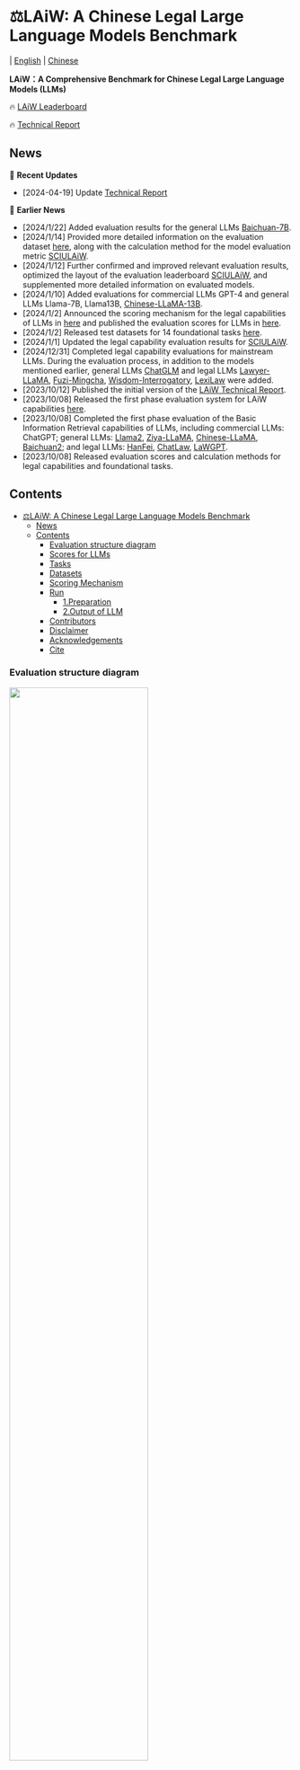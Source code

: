 # ⚖️LAiW: A Chinese Legal Large Language Models Benchmark

| [English](https://github.com/Dai-shen/LAiW/blob/main/README.md) | [Chinese](https://github.com/Dai-shen/LAiW/blob/main/README_zh.md)

**LAiW：A Comprehensive Benchmark for Chinese Legal Large Language Models (LLMs)**

🔥 [LAiW Leaderboard](https://huggingface.co/spaces/daishen/SCULAiW)

🔥 [Technical Report](https://arxiv.org/abs/2310.05620)

## News

🔄 **Recent Updates**

- [2024-04-19] Update [Technical Report](https://arxiv.org/abs/2310.05620)

📅 **Earlier News**

- [2024/1/22] Added evaluation results for the general LLMs [Baichuan-7B](https://huggingface.co/baichuan-inc/Baichuan-7B).
- [2024/1/14] Provided more detailed information on the evaluation dataset [here](https://github.com/Dai-shen/LAiW/blob/main/data/README.md), along with the calculation method for the model evaluation metric [SCIULAiW](https://huggingface.co/spaces/daishen/SCULAiW).
- [2024/1/12] Further confirmed and improved relevant evaluation results, optimized the layout of the evaluation leaderboard [SCIULAiW](https://huggingface.co/spaces/daishen/SCULAiW), and supplemented more detailed information on evaluated models.
- [2024/1/10] Added evaluations for commercial LLMs GPT-4 and general LLMs Llama-7B, Llama13B, [Chinese-LLaMA-13B](https://github.com/ymcui/Chinese-LLaMA-Alpaca).
- [2024/1/2] Announced the scoring mechanism for the legal capabilities of LLMs in [here](#评分机制) and published the evaluation scores for LLMs in [here](#模型得分).
- [2024/1/2] Released test datasets for 14 foundational tasks [here](https://huggingface.co/daishen).
- [2024/1/1] Updated the legal capability evaluation results for [SCIULAiW](https://huggingface.co/spaces/daishen/SCULAiW).
- [2024/12/31] Completed legal capability evaluations for mainstream LLMs. During the evaluation process, in addition to the models mentioned earlier, general LLMs [ChatGLM](https://huggingface.co/THUDM/chatglm-6b) and legal LLMs [Lawyer-LLaMA](https://github.com/AndrewZhe/lawyer-llama/tree/main?tab=readme-ov-file), [Fuzi-Mingcha](https://huggingface.co/SDUIRLab/fuzi-mingcha-v1_0), [Wisdom-Interrogatory](https://github.com/zhihaiLLM/wisdomInterrogatory), [LexiLaw](https://github.com/CSHaitao/LexiLaw) were added.
- [2023/10/12] Published the initial version of the [LAiW Technical Report](https://arxiv.org/abs/2310.05620).
- [2023/10/08] Released the first phase evaluation system for LAiW capabilities [here](https://github.com/Dai-shen/LAiW).
- [2023/10/08] Completed the first phase evaluation of the Basic Information Retrieval capabilities of LLMs, including commercial LLMs: ChatGPT; general LLMs: [Llama2](https://huggingface.co/meta-llama/Llama-2-7b-chat-hf), [Ziya-LLaMA](https://huggingface.co/IDEA-CCNL/Ziya-LLaMA-13B-v1), [Chinese-LLaMA](https://github.com/ymcui/Chinese-LLaMA-Alpaca), [Baichuan2](https://huggingface.co/baichuan-inc/Baichuan2-13B-Chat); and legal LLMs: [HanFei](https://github.com/siat-nlp/HanFei), [ChatLaw](https://huggingface.co/JessyTsu1/ChatLaw-13B), [LaWGPT](https://github.com/pengxiao-song/LaWGPT).
- [2023/10/08] Released evaluation scores and calculation methods for legal capabilities and foundational tasks.

## Contents

- [⚖️LAiW: A Chinese Legal Large Language Models Benchmark](#️laiw-a-chinese-legal-large-language-models-benchmark)
  - [News](#news)
  - [Contents](#contents)
    - [Evaluation structure diagram](#evaluation-structure-diagram)
    - [Scores for LLMs](#scores-for-llms)
    - [Tasks](#tasks)
    - [Datasets](#datasets)
    - [Scoring Mechanism](#scoring-mechanism)
    - [Run](#run)
      - [1.Preparation](#1preparation)
      - [2.Output of LLM](#2output-of-llm)
    - [Contributors](#contributors)
    - [Disclaimer](#disclaimer)
    - [Acknowledgements](#acknowledgements)
    - [Cite](#cite)

### Evaluation structure diagram

<img src="https://github.com/Dai-shen/LAiW/blob/main/resources/task_framework_en.png"  width="70%" height="70%"></img>

### Scores for LLMs

According to the calculation method of the large models' [scoring mechanism](#评分机制), we have evaluated 7 mainstream legal large models and 6 general large models at this stage. The model scores are as follows:

| Model | Size | Model Domain | Total Score | BIR | LFI | CLA | Base Model |
| :---: | :---: | :---: | :---: | :---: | :---: | :---: | :---: |
| GPT-4 | - | General | 69.63 | 80.92 | 69.27 | 58.69 | - |
| ChatGPT | - | General | 64.09 | 75.99 | 58.32 | 57.96 | - |
| [Baichuan2-Chat](https://huggingface.co/baichuan-inc/Baichuan2-13B-Chat) | 13B | General | 48.04 | 53.67 | 32.03 | 58.40 | - |
| [ChatGLM](https://huggingface.co/THUDM/chatglm-6b) | 6B | General | 47.01 | 51.51 | 37.08 | 52.44 | - |
| [Ziya-LLaMA](https://huggingface.co/IDEA-CCNL/Ziya-LLaMA-13B-v1) | 13B | General | 45.79 | 61.47 | 29.44 | 46.45 | Llama-13B |
| [Fuzi-Mingcha](https://huggingface.co/SDUIRLab/fuzi-mingcha-v1_0) | 6B | Legal | 40.62 | 39.68 | 27.46 | 54.71 | [ChatGLM-6B](https://huggingface.co/THUDM/chatglm-6b) |
| [HanFei](https://github.com/siat-nlp/HanFei) | 7B | Legal | 35.69 | 37.42 | 16.33 | 53.31 | - |
| [LexiLaw](https://github.com/CSHaitao/LexiLaw) | 6B | Legal | 31.31 | 41.32 | 8.88 | 43.73 | [ChatGLM-6B](https://huggingface.co/THUDM/chatglm-6b) |
| [ChatLaw](https://huggingface.co/JessyTsu1/ChatLaw-13B) | 13B | Legal | 25.77 | 58.02 | 12.54 | 6.74 | [Ziya-LLaMA-13B](https://huggingface.co/IDEA-CCNL/Ziya-LLaMA-13B-v1) |
| [Llama2-Chat](https://huggingface.co/meta-llama/Llama-2-7b-chat-hf) | 7B | General | 27.76 | 31.86 | 12.77 | 38.64 | - |
| [Lawyer-LLaMA](https://github.com/AndrewZhe/lawyer-llama/tree/main?tab=readme-ov-file) | 13B | Legal | 29.25 | 30.85 | 6.39 | 50.50 | [Chinese-LLaMA-13B](https://github.com/ymcui/Chinese-LLaMA-Alpaca) |
| [Chinese-LLaMA](https://github.com/ymcui/Chinese-LLaMA-Alpaca) | 13B | General | 24.99 | 21.02 | 19.16 | 34.80 | Llama-13B |
| [Chinese-LLaMA](https://github.com/ymcui/Chinese-LLaMA-Alpaca) | 7B | General | 24.91 | 22.32 | 18.25 | 34.16 | Llama-7B |
| [Baichuan](https://github.com/baichuan-inc/Baichuan-7B) | 7B | General | 22.51 | 21.20 | 15.46 | 30.86 | - |
| [LaWGPT](https://github.com/pengxiao-song/LaWGPT) | 7B | Legal | 22.69 | 15.47 | 14.27 | 38.32 | [Chinese-LLaMA-7B](https://github.com/ymcui/Chinese-LLaMA-Alpaca) |
| Llama | 13B | General | 21.00 | 18.51 | 15.08 | 29.40 | - |
| [Wisdom-Interrogatory](https://github.com/zhihaiLLM/wisdomInterrogatory) | 7B | Legal | 18.83 | 12.66 | 10.45 | 33.37 | [Baichuan-7B](https://huggingface.co/baichuan-inc/Baichuan-7B) |
| Llama | 7B | General | 16.35 | 11.12 | 15.40 | 22.54 | - |

The overall scores and scores for each level of legal capability of LLMs are ranked as follows:

![Overall Histogram](https://github.com/Dai-shen/LAiW/blob/main/resources/Overall-histogram.png)
![BIR Histogram](https://github.com/Dai-shen/LAiW/blob/main/resources/BIR-histogram.png)
![LFI Histogram](https://github.com/Dai-shen/LAiW/blob/main/resources/LFI-histogram.png)
![CLA Histogram](https://github.com/Dai-shen/LAiW/blob/main/resources/CLA-histogram.png)


### Tasks

With the joint efforts of **legal experts** and **artificial intelligence experts**, we categorize the Legal Capabilities of LLMs into three levels, ranging from easy to difficult: Basic Information Retrieval (BIR), Legal Foundation Inference (**LFI**), and Cplex Legal Application (**CLA**), totaling 14 foundational tasks. The diagram above shows the structure of these three capability levels.

- Basic Information Retrieval. The capability of LLMs aims to address some fundamental tasks in the field of law that can be directly transferred from NLP, as well as some simple yet crucial pre-tasks in the legal domain. It includes 5 foundational tasks: Legal Article Recommendation (AR), Element Recognition (ER), Named Entity Recognition (NER), Judicial Summarization (JS), and Case Recognition (CR).
- Legal Foundation Inference. This capability aims to test some basic legal applications for LLMs. It includes 6 foundational tasks: Controversial Focus Mining (CFM), Similar Case Matching (SCM), Charge Prediction (CP), prison Term Prediction (PTP), Civil Trial Prediction (CTP), and Legal Question Answering (LQA).
- Legal Foundation Inference. We consider the challenging tasks that LLMs may face, such as complex reasoning in the legal field and aligning with real legal logic. Here, we focus on three tasks: Judicial Reasoning Generation (JRG), Case Understanding (CU), and Legal Consultation (LC).
  
Below is a brief description to each evaluation task.

<table>

  <tr>
  <td>Capability</td>
  <td>Task</td>
  <td>Description</td>
  </tr>

  <tr>
    <td rowspan="5">BIR</td>
    <td>Legal Article Recommendation</td>
    <td>It aims to provide relevant articles based on the description of the case.</td>
  </tr>
  <tr>
    <td>Element Recognition</td>
    <td>It analyzes and assesses each sentence to identify the pivotal elements of the case.</td>
  </tr>
  <tr>
    <td>Named Entity Recognition</td>
    <td>It aims to extract nouns and phrases with legal characteristics from various legal documents.</td>
  </tr>
  <tr>
    <td>Judicial Summarization</td>
    <td>It aims to condense, summarize, and synthesize the content of legal documents.</td>
  </tr>
  <tr>
    <td>Case Recognition</td>
    <td>It aims to determine, based on the relevant description of the case, whether it pertains to a criminal or civil matter.</td>
  </tr>

  <tr>
    <td rowspan="5">LFI</td>
    <td>Controversial Focus Mining</td>
    <td>It aims to extract the logical and interactive arguments between the defense and prosecution in legal documents, which will be analyzed as a key component for the tasks that relate to the case result.</td>
  </tr>
  <tr>
    <td>Similar Case Matching</td>
    <td>It aims to find cases that bear the closest resemblance, which is a core aspect of various legal systems worldwide, as they require consistent judgments for similar cases to ensure the fairness of the law.</td>
  </tr>
  <tr>
    <td>Criminal Judgment Prediction</td>
    <td>It involves predicting the guilt or innocence of the defendant, along with the potential sentencing, based on the results of basic legal NLP, including the facts of the case, the evidence presented, and the applicable law articles. Therefore, it is divided into two types of tasks: Charge Prediction and prison Term Prediction.</td>
  </tr>
  <tr>
    <td>Civil Trial Prediction</td>
    <td>It involves using factual descriptions to predict the judgment of the defendant in response to the plaintiff’s claim, which we should consider the Controversial Focus.</td>
  </tr>
  <tr>
    <td>Legal Question Answering</td>
    <td>It utilizes the model’s legal knowledge to address the national judicial examination, which encompasses various specific legal types.</td>
  </tr>

  <tr>
    <td rowspan="3">CLA</td>
    <td>Judicial Reasoning Generation</td>
    <td>It aims to generate relevant legal reasoning texts based on the factual description of the case. It is a complex reasoning task, because the court requires further elaboration on the reasoning behind the judgment based on the determination of the facts of the case. This task also involves aligning with the logical structure of syllogism in law</td>
  </tr>
  <tr>
    <td>Case Understanding</td>
    <td>It is expected to provide reasonable and compliant answers based on the questions posed regarding the case-related descriptions in the judicial documents, which is also a complex reasoning task.</td>
  </tr>
  <tr>
    <td>Legal Consultation</td>
    <td>It covers a wide range of legal areas and aims to provide accurate, clear, and reliable answers based on the legal questions provided by the different users. Therefore, it usually requires the sum of the aforementioned capabilities to provide professional and reliable analysis.</td>
  </tr>

</table>

### Datasets

We have reorganized and constructed the evaluation datasets for the aforementioned tasks based on existing publicly available Chinese legal datasets. These datasets are collectively referred to as the **Legal Evaluation Dataset (LED)**. We present the evaluation datasets for each foundational task. For more detailed information about the datasets, please refer to [here](https://github.com/Dai-shen/LAiW/blob/main/data/README.md).

<table>

  <tr>
    <td>Level</td>
    <td>Task</td>
    <td>Main Dataset</td>
    <td>Evaluation Dataset</td>
    <td>Data Size</td>
    <td>Category</td>
  </tr>

  <tr>
    <td rowspan="5">BIR</td>
    <td>Legal Article Recommendation</td>
    <td>CAIL-2018</td>
    <td><a href="https://huggingface.co/datasets/daishen/legal-ar">legal_ar</a></td>
    <td>1,000</td>
    <td>Classification</td>
  </tr>
  <tr>
    <td>Element Recognition</td>
    <td>CAIL-2019</td>
    <td><a href="https://huggingface.co/datasets/daishen/legal-er">legal_er</a></td>
    <td>1,000</td>
    <td>Classification</td>
  </tr>
  <tr>
    <td>Named Entity Recognition</td>
    <td>CAIL-2021</td>
    <td><a href="https://huggingface.co/datasets/daishen/legal-ner">legal_ner</a></td>
    <td>1040</td>
    <td>named entity recognition</td>
  </tr>
  <tr>
    <td>Judicial Summarization</td>
    <td>CAIL-2020</td>
    <td><a href="https://huggingface.co/datasets/daishen/legal-js">legal_js</a></td>
    <td>364</td>
    <td>Text Generation</td>
  </tr>
  <tr>
    <td>Case Recognition</td>
    <td>CJRC</td>
    <td><a href="https://huggingface.co/datasets/daishen/legal-cr">legal_cr</a></td>
    <td>2,000</td>
    <td>Classification</td>
  </tr>
  <tr>
    <td rowspan="6">LFI</td>
    <td>Controversial Focus Mining</td>
    <td>LAIC-2021</td>
    <td><a href="https://huggingface.co/datasets/daishen/legal-cfm">legal_cfm</a></td>
    <td>306</td>
    <td>Classification</td>
  </tr>
  <tr>
    <td>Similar Case Matching</td>
    <td>CAIL-2019</td>
    <td><a href="https://huggingface.co/datasets/daishen/legal-scm">legal_scm</a></td>
    <td>260</td>
    <td>Classification</td>
  </tr>
  <tr>
    <td>Charge Prediction</td>
    <td>Criminal-S</td>
    <td><a href="https://huggingface.co/datasets/daishen/legal-cp">legal_cp</a></td>
    <td>827</td>
    <td>Classification</td>
  </tr>
  <tr>
  <td>prison Term Prediction</td>
    <td>MLMN</td>
    <td><a href="https://huggingface.co/datasets/daishen/legal-ptp">legal_ptp</a></td>
    <td>349</td>
    <td>Classification</td>
  </tr>
  <tr>
    <td>Civil Trial Prediction</td>
    <td>MSJudeg</td>
    <td><a href="https://huggingface.co/datasets/daishen/legal-ctp">legal_ctp</a></td>
    <td>800</td>
    <td>Classification</td>
  </tr>
  <tr>
    <td>Legal Question Answering</td>
    <td>JEC-QA</td>
    <td><a href="https://huggingface.co/datasets/daishen/legal-lqa">legal_lqa</a></td>
    <td>855</td>
    <td>Classification</td>
  </tr>

  <tr>
    <td rowspan="3">CLA</td>
    <td>Judicial Reasoning Generation</td>
    <td>AC-NLG</td>
    <td><a href="https://huggingface.co/datasets/daishen/legal-jrg">legal_jrg</a></td>
    <td>834</td>
    <td>Text Generation</td>
  </tr>
  <tr>
    <td>Case Understanding</td>
    <td>CJRC</td>
    <td><a href="https://huggingface.co/datasets/daishen/legal-cu">legal_cu</a></td>
    <td>1,054</td>
    <td>Text Generation</td>
  </tr>
  <tr>
    <td>Legal Consultation</td>
    <td>CrimeKgAssitant</td>
    <td><a href="https://huggingface.co/datasets/daishen/legal-lc">legal_lc</a></td>
    <td>916</td>
    <td>Text Generation</td>
  </tr>

</table>

### Scoring Mechanism

⭐️ socres for each task
<div align="center">

$$
S_{(Task)} = \begin{cases}
    F1 * 100, & \text{If }\quad Task\quad\in\quad Classification \\
    \frac{1}{3}*(R1 + R2 + RL) * 100, & \text{If }\quad Task \quad\in\quad Text\quad Generation \\
    Acc * 100, & \text{If }\quad Task\quad\in\quad NER
\end{cases}
$$

</div>

Currently, our evaluation benchmarks mainly consist of three types of tasks: classification tasks, text generation tasks and named entity recognition. For classification tasks, we use the F1 score. For text generation tasks, we use the average of Rouge1, Rouge2, and RougeL scores. Specifically, for legal Named Entity Recognition tasks, we use the extraction accuracy of legal entities as their score.

🌟 Scores for each LLM

For individual LLM, we first calculate the average score of tasks at each level as its legal capability score for that level. Then, we take the average of these three legal capability scores as the final evaluation score for the LLM. Model evaluation scores can be found [here](#模型得分).

### Run

We will continue to evaluate the performance of existing LLMs on these tasks according to the structure diagram of the 14 foundational tasks. For details, please refer to the [leaderboard](https://huggingface.co/spaces/daishen/SCULAiW).


#### 1.Preparation

```bash
git clone git clone https://github.com/Dai-shen/LAiW.git --recursive
cd LAiW
pip install -r requirements.txt
cd LAiW/src/financial-evaluation
pip install -e .[multilingual]
```

#### 2.Output of LLM

We select the model and legal tasks to be evaluated. By running the following code, we can obtain the model's output.

```bash
export CUDA_VISIBLE_DEVICES="1,2"
python eval.py \
    --model "hf-causal-experimental" \
    --model_args "use_accelerate=True,pretrained=$pretrained_model,tokenizer=$pretrained_model,use_fast=False,trust_remote_code=True" \
    --tasks "legal_ar,legal_er,legal_js" \
    --no_cache \
    --num_fewshot 0 \
    --write_out \
    --output_base_path ""
```

Parameter Description

- `model`: Model interface type, optional parameters can be found in `src/financial-evaluation/lm_eval/models/__init__.py`
- `tasks`: Predefined task names, you can define your own tasks in `src/tasks/_init_.py` and `src/tasks/legal.py`
- `pretrained_model`: Path to the large model (Hugging Face space or local model path)
- `output_base_path`: Model saving path

### Contributors

- Sichuan University: Yongfu Dai, Duanyu Feng, Haochen Jia, Yifang Zhang and Hao Wang
- Wuhan University: Qianqian Xie, Weiguang Han and [Jimin Huang](https://jimin.chancefocus.com/)
- Southwest Petroleum University: Wei Tian

### Disclaimer

This project is provided for academic and educational purposes only. We do not take responsibility for any issues, risks, or adverse consequences that may arise from the use of this project.

### Acknowledgements

This project is built upon the following open-source projects, and we are really thankful for them:

- [**LLMindCraft**](https://github.com/XplainMind/LLMindCraft)
- [**Awesome Chinese Legal Resources**](https://github.com/pengxiao-song/awesome-chinese-legal-resources)

### Cite

If this project has been helpful to your research, please consider citing our project.

```
@article{dai2023laiw,
  title={LAiW: A Chinese legal large language models benchmark (a technical report)},
  author={Dai, Yongfu and Feng, Duanyu and Huang, Jimin and Jia, Haochen and Xie, Qianqian and Zhang, Yifang and Han, Weiguang and Tian, Wei and Wang, Hao},
  journal={arXiv preprint arXiv:2310.05620},
  year={2023}
}
```
